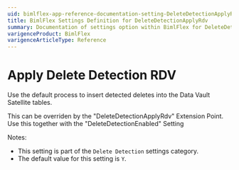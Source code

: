 ```yaml
---
uid: bimlflex-app-reference-documentation-setting-DeleteDetectionApplyRdv
title: BimlFlex Settings Definition for DeleteDetectionApplyRdv
summary: Documentation of settings option within BimlFlex for DeleteDetectionApplyRdv
varigenceProduct: BimlFlex
varigenceArticleType: Reference
---
```


# Apply Delete Detection RDV

Use the default process to insert detected deletes into the Data Vault Satellite tables.

This can be overriden by the "DeleteDetectionApplyRdv" Extension Point. Use this together with the "DeleteDetectionEnabled" Setting

Notes:

* This setting is part of the `Delete Detection` settings category.
* The default value for this setting is `Y`.
